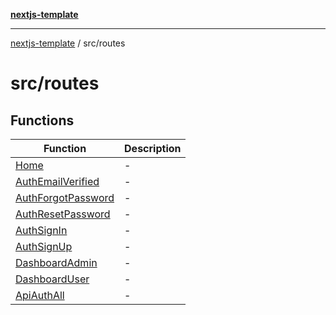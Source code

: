[**nextjs-template**](../../README.md)

---

[nextjs-template](../../README.md) / src/routes

# src/routes

## Functions

| Function                                              | Description |
| ----------------------------------------------------- | ----------- |
| [Home](functions/Home.md)                             | -           |
| [AuthEmailVerified](functions/AuthEmailVerified.md)   | -           |
| [AuthForgotPassword](functions/AuthForgotPassword.md) | -           |
| [AuthResetPassword](functions/AuthResetPassword.md)   | -           |
| [AuthSignIn](functions/AuthSignIn.md)                 | -           |
| [AuthSignUp](functions/AuthSignUp.md)                 | -           |
| [DashboardAdmin](functions/DashboardAdmin.md)         | -           |
| [DashboardUser](functions/DashboardUser.md)           | -           |
| [ApiAuthAll](functions/ApiAuthAll.md)                 | -           |
